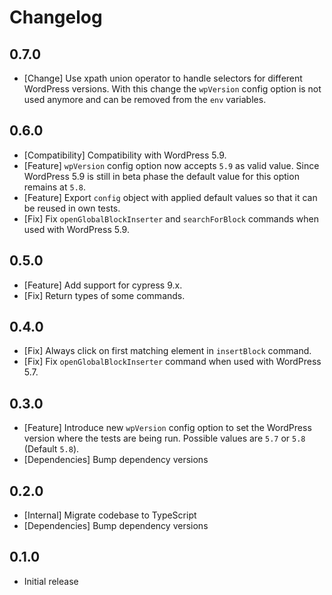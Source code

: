 # Changelog

## 0.7.0

* [Change] Use xpath union operator to handle selectors for different WordPress versions. With this change the `wpVersion` config option is not used anymore and can be removed from the `env` variables.

## 0.6.0

* [Compatibility] Compatibility with WordPress 5.9.
* [Feature] `wpVersion` config option now accepts `5.9` as valid value. Since WordPress 5.9 is still in beta phase the default value for this option remains at `5.8`.
* [Feature] Export `config` object with applied default values so that it can be reused in own tests.
* [Fix] Fix `openGlobalBlockInserter` and `searchForBlock` commands when used with WordPress 5.9.

## 0.5.0

* [Feature] Add support for cypress 9.x.
* [Fix] Return types of some commands.

## 0.4.0

* [Fix] Always click on first matching element in `insertBlock` command.
* [Fix] Fix `openGlobalBlockInserter` command when used with WordPress 5.7.

## 0.3.0

* [Feature] Introduce new `wpVersion` config option to set the WordPress version where the tests are being run. Possible values are `5.7` or `5.8` (Default `5.8`).
* [Dependencies] Bump dependency versions

## 0.2.0

* [Internal] Migrate codebase to TypeScript
* [Dependencies] Bump dependency versions

## 0.1.0

* Initial release
